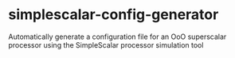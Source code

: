 # simplescalar-config-generator
Automatically generate a configuration file for an OoO superscalar processor using the SimpleScalar processor simulation tool
